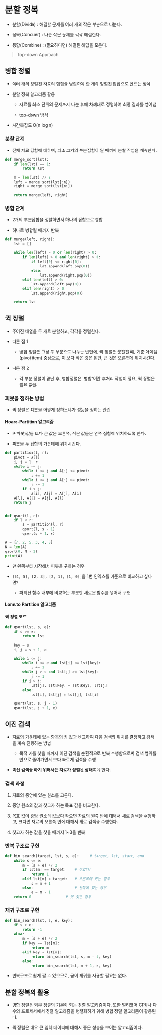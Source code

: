 # 분할 정복

- 분할(Divide) : 해결할 문제를 여러 개의 작은 부분으로 나눈다.

- 정복(Conquer) : 나눈 작은 문제를 각각 해결한다.

- 통합(Combine) : (필요하다면) 해결된 해답을 모은다.

> Top-down Approach

## 병합 정렬

- 여러 개의 정렬된 자료의 집합을 병합하여 한 개의 정렬된 집합으로 만드는 방식

- 분할 정복 알고리즘 활용

    - 자료를 최소 단위의 문제까지 나눈 후에 차례대로 정렬하여 최종 결과를 얻어냄

    - top-down 방식

- 시간복잡도 O(n log n)

### 분할 단계

- 전체 자료 집합에 대하여, 최소 크기의 부분집합이 될 때까지 분할 작업을 계속한다.

```python
def merge_sort(lst):
    if len(lst) == 1:
        return lst

    m = len(lst) // 2
    left = merge_sort(lst[:m])
    right = merge_sort(lst[m:])

    return merge(left, right)
```

### 병합 단계

- 2개의 부분집합을 정렬하면서 하나의 집합으로 병합

- 하나로 병합될 때까지 반복

```python
def merge(left, right):
    lst = []

    while len(left) > 0 or len(right) > 0:
        if len(left) > 0 and len(right) > 0:
            if left[0] <= right[0]:
                lst.append(left.pop(0))
            else:
                lst.append(right.pop(0))
        elif len(left) > 0:
            lst.append(left.pop(0))
        elif len(right) > 0:
            lst.append(right.pop(0))

    return lst
```

## 퀵 정렬

- 주어진 배열을 두 개로 분할하고, 각각을 정렬한다.

- 다른 점 1

    - 병합 정렬은 그냥 두 부분으로 나누는 반면에, 퀵 정렬은 분할할 떄, 기준 아이템(pivot item) 중심으로, 이 보다 작은 것은 왼편, 큰 것은 오른편에 위치시킨다.

- 다른 점 2

    - 각 부분 정렬이 끝난 후, 병합정렬은 '병합'이란 후처리 작업이 필요, 퀵 정렬은 필요 없음.

### 피봇을 정하는 방법

- 퀵 정렬은 피봇을 어떻게 정하느냐가 성능을 정하는 관건

#### Hoare-Partition 알고리즘

- P(피봇)값들 보다 큰 값은 오른쪽, 작은 값들은 왼쪽 집합에 위치하도록 한다.

- 피봇을 두 집합의 가운데에 위치시킨다.

```python
def partition(l, r):
    pivot = A[l]
    i, j = l, r
    while i <= j:
        while i <= j and A[i] <= pivot:
            i += 1
        while i <= j and A[j] >= pivot:
            j -= 1
        if i < j:
            A[i], A[j] = A[j], A[i]
    A[l], A[j] = A[j], A[l]
    return j


def qsort(l, r):
    if l < r:
        s = partition(l, r)
        qsort(l, s - 1)
        qsort(s + 1, r)

A = [7, 2, 5, 3, 4, 5]
N = len(A)
qsort(0, N - 1)
print(A)
```

- 맨 왼쪽부터 시작해서 피봇을 구하는 경우

- `[[4, 5], [2, 3], [2, 1], [1, 0]]`을 1번 인덱스를 기준으로 비교하고 싶다면?

    - 파티션 함수 내부에 비교하는 부분만 새로운 함수를 넣어서 구현

#### Lomuto Partition 알고리즘



#### 퀵 정렬 코드

```python
def qsort(lst, s, e):
    if s >= e:
        return lst
    
    key = s
    i, j = s + 1, e

    while i <= j:
        while i <= e and lst[i] <= lst[key]:
            i += 1
        while j > s and lst[j] >= lst[key]:
            j -= 1
        if i > j:
            lst[j], lst[key] = lst[key], lst[j]
        else:
            lst[i], lst[j] = lst[j], lst[i]
    
    qsort(lst, s, j - 1)
    qsort(lst, j + 1, e)
```

## 이진 검색

- 자료의 가운데에 있는 항목의 키 값과 비교하여 다음 검색의 위치를 결정하고 검색을 계속 진행하는 방법

    - 목적 키를 찾을 때까지 이진 검색을 순환적으로 반복 수행함으로써 검색 범위를 반으로 줄여가면서 보다 빠르게 검색을 수행

- **이진 검색을 하기 위해서는 자료가 정렬된 상태**여야 한다.

### 검색 과정

1. 자료의 중앙에 있는 원소를 고른다.

2. 중앙 원소의 값과 찾고자 하는 목표 값을 비교한다.

3. 목표 값이 중앙 원소의 값보다 작으면 자료의 원쪽 반에 대해서 새로 검색을 수행하고, 크다면 자료의 오른쪽 반에 대해서 새로 검색을 수행한다.

4. 찾고자 하는 값을 찾을 때까지 1~3을 반복

### 반복 구조로 구현

```python
def bin_search(target, lst, s, e):     # target, lst, start, end
    while s <= e:
        m = (s + e) // 2
        if lst[m] == target:    # 찾았다!
            return 1
        elif lst[m] < target:   # 오른쪽에 있는 경우
            s = m + 1
        else:                   # 왼쪽에 있는 경우
            e = m - 1
    return 0                # 못 찾은 경우
```

### 재귀 구조로 구현

```python
def bin_search(lst, s, e, key):
    if s > e:
        return -1
    else:
        m = (s + e) // 2
        if key == lst[m]:
            return m
        elif key < lst[m]:
            return bin_search(lst, s, m - 1, key)
        else:
            return bin_search(lst, m + 1, e, key)
```

- 반복구조로 쉽게 짤 수 있으므로, 굳이 재귀를 사용할 필요는 없다.

## 분할 정복의 활용

- 병합 정렬은 외부 정렬의 기본이 되는 정렬 알고리즘이다. 또한 멀티코어 CPU나 다수의 프로세서에서 정렬 알고리즘을 병렬화하기 위해 병합 정렬 알고리즘이 활용된다. 

- 퀵 정렬은 매우 큰 입력 데이터에 대해서 좋은 성능을 보이는 알고리즘이다.